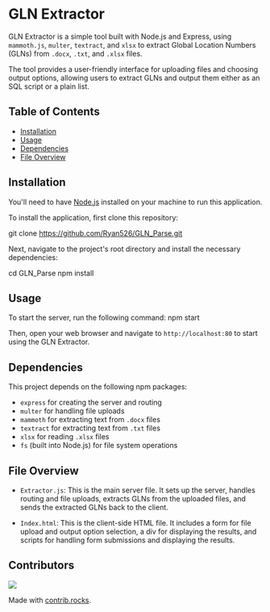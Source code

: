 # GLN Extractor

GLN Extractor is a simple tool built with Node.js and Express, using `mammoth.js`, `multer`, `textract`, and `xlsx` to extract Global Location Numbers (GLNs) from `.docx`, `.txt`, and `.xlsx` files.

The tool provides a user-friendly interface for uploading files and choosing output options, allowing users to extract GLNs and output them either as an SQL script or a plain list.

## Table of Contents

- [Installation](#installation)
- [Usage](#usage)
- [Dependencies](#dependencies)
- [File Overview](#file-overview)

## Installation

You'll need to have [Node.js](https://nodejs.org/) installed on your machine to run this application.

To install the application, first clone this repository:

git clone https://github.com/Ryan526/GLN_Parse.git

Next, navigate to the project's root directory and install the necessary dependencies:

cd GLN_Parse
npm install


## Usage

To start the server, run the following command:
npm start


Then, open your web browser and navigate to `http://localhost:80` to start using the GLN Extractor.

## Dependencies

This project depends on the following npm packages:

- `express` for creating the server and routing
- `multer` for handling file uploads
- `mammoth` for extracting text from `.docx` files
- `textract` for extracting text from `.txt` files
- `xlsx` for reading `.xlsx` files
- `fs` (built into Node.js) for file system operations

## File Overview

- `Extractor.js`: This is the main server file. It sets up the server, handles routing and file uploads, extracts GLNs from the uploaded files, and sends the extracted GLNs back to the client.

- `Index.html`: This is the client-side HTML file. It includes a form for file upload and output option selection, a div for displaying the results, and scripts for handling form submissions and displaying the results.


## Contributors
<a href="https://github.com/Ryan526/GLN_Parse/graphs/contributors">
  <img src="https://contrib.rocks/image?repo=Ryan526/GLN_Parse" />
</a>

Made with [contrib.rocks](https://contrib.rocks).
